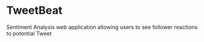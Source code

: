 # TweetBeat
Sentiment Analysis web application allowing users to see follower reactions to potential Tweet
